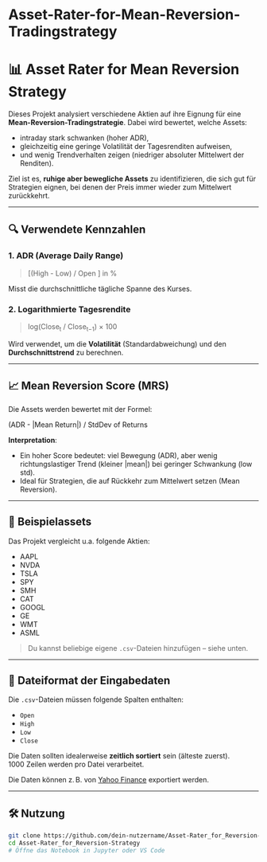 # Asset-Rater-for-Mean-Reversion-Tradingstrategy
# 📊 Asset Rater for Mean Reversion Strategy

Dieses Projekt analysiert verschiedene Aktien auf ihre Eignung für eine **Mean-Reversion-Tradingstrategie**. Dabei wird bewertet, welche Assets:

- intraday stark schwanken (hoher ADR),
- gleichzeitig eine geringe Volatilität der Tagesrenditen aufweisen,
- und wenig Trendverhalten zeigen (niedriger absoluter Mittelwert der Renditen).

Ziel ist es, **ruhige aber bewegliche Assets** zu identifizieren, die sich gut für Strategien eignen, bei denen der Preis immer wieder zum Mittelwert zurückkehrt.

---

## 🔍 Verwendete Kennzahlen

### 1. **ADR (Average Daily Range)**
> \[(High - Low) / Open \] in %

Misst die durchschnittliche tägliche Spanne des Kurses.

### 2. **Logarithmierte Tagesrendite**
> log(Close<sub>t</sub> / Close<sub>t−1</sub>) × 100

Wird verwendet, um die **Volatilität** (Standardabweichung) und den **Durchschnittstrend** zu berechnen.

---

## 📈 Mean Reversion Score (MRS)

Die Assets werden bewertet mit der Formel:

(ADR - |Mean Return|) / StdDev of Returns

**Interpretation**:
- Ein hoher Score bedeutet: viel Bewegung (ADR), aber wenig richtungslastiger Trend (kleiner |mean|) bei geringer Schwankung (low std).
- Ideal für Strategien, die auf Rückkehr zum Mittelwert setzen (Mean Reversion).

---

## 🧪 Beispielassets

Das Projekt vergleicht u.a. folgende Aktien:
- AAPL
- NVDA
- TSLA
- SPY
- SMH
- CAT
- GOOGL
- GE
- WMT
- ASML

> Du kannst beliebige eigene `.csv`-Dateien hinzufügen – siehe unten.

---

## 📂 Dateiformat der Eingabedaten

Die `.csv`-Dateien müssen folgende Spalten enthalten:
- `Open`
- `High`
- `Low`
- `Close`

Die Daten sollten idealerweise **zeitlich sortiert** sein (älteste zuerst).  
1000 Zeilen werden pro Datei verarbeitet.

Die Daten können z. B. von [Yahoo Finance](https://finance.yahoo.com/) exportiert werden.

---

## 🛠 Nutzung

```bash
git clone https://github.com/dein-nutzername/Asset-Rater_for_Reversion-Strategy.git
cd Asset-Rater_for_Reversion-Strategy
# Öffne das Notebook in Jupyter oder VS Code
